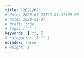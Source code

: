 ```yaml
---
title: "2021/02"
# date: 2020-01-25T23:01:37+09:00
# date: 2020-01-07
# draft: true
# tags: [ "" ]
keywords: [ "", ]
# categories: [ "" ]
noindex: false
# weight: 1
---
```

